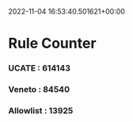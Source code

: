 2022-11-04 16:53:40.501621+00:00
# Rule Counter 
 ### UCATE : 614143

 ### Veneto : 84540

 ### Allowlist : 13925